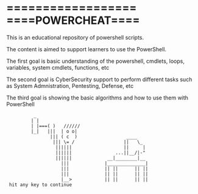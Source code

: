 ==================
====POWERCHEAT====
==================

This is an educational repository of powershell scripts.

The content is aimed to support learners to use the PowerShell.

The first goal is basic understanding of the powershell, cmdlets, loops, variables, system cmdlets, functions, etc

The second goal is CyberSecurity support to perform different tasks such as System Admnistration, Pentesting, Defense, etc

The third goal is showing the basic algorithms and how to use them with PowerShell






              _
             | |
             | |===( )   //////
             |_|   |||  | o o|
                    ||| ( c  )                  ____
                     ||| \= /                  ||   \_
                      ||||||                   ||     |
                      ||||||                ...||__/|-"
                      ||||||             __|________|__
                        |||             |______________|
                        |||             || ||      || ||
                        |||             || ||      || ||
                        |__>            || ||      || ||
     hit any key to continue


